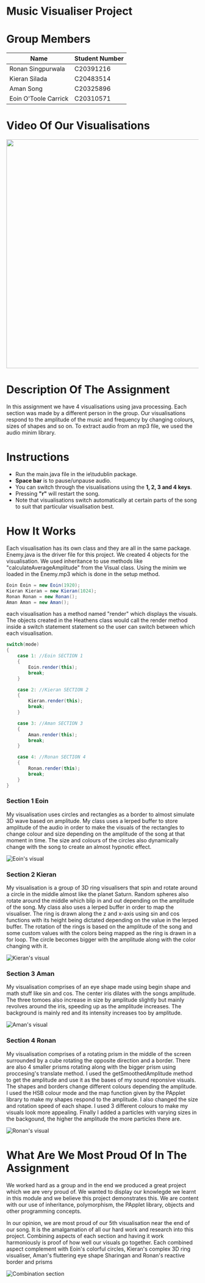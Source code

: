 # Music Visualiser Project

# Group Members
| Name | Student Number |
|-----------|-----------|
|Ronan Singpurwala | C20391216 |
|Kieran Silada | C20483514 |
|Aman Song | C20325896 |
|Eoin O'Toole Carrick | C20310571 |

# Video Of Our Visualisations
[<img src="https://img.youtube.com/vi/xAuwouEEJss/maxresdefault.jpg" width="600px">](https://www.youtube.com/watch?v=xAuwouEEJss "Watch our video!")

# Description Of The Assignment
In this assignment we have 4 visualisations using java processing. Each section was made by a different person in the group. Our visualisations respond to the amplitude of the music and frequency by changing colours, sizes of shapes and so on. To extract audio from an mp3 file, we used the audio minim library. 

# Instructions
- Run the main.java file in the ie\tudublin package.
- **Space bar** is to pause/unpause audio.
- You can switch through the visualisations using the **1, 2, 3 and 4 keys**.
- Pressing **"r"** will restart the song.
- Note that visualisations switch automatically at certain parts of the song to suit that particular visualisation best.

# How It Works
Each visualisation has its own class and they are all in the same package. Enemy.java is the driver file for this project. We created 4 objects for the visualisation. We used inheritance to use methods like "calculateAverageAmplitude" from the Visual class. Using the minim we loaded in the Enemy.mp3 which is done in the setup method.

```java
Eoin Eoin = new Eoin(1920);
Kieran Kieran = new Kieran(1024);
Ronan Ronan = new Ronan();
Aman Aman = new Aman();
```
each visualisation has a method named "render" which displays the visuals. The objects created in the Heathens class would call the render method inside a switch statement statement so the user can switch between which each visualisation.

```java
switch(mode)
{
    case 1: //Eoin SECTION 1
    {
        Eoin.render(this);
        break;
    }

    case 2: //Kieran SECTION 2
    {
        Kieran.render(this);
        break;
    }

    case 3: //Aman SECTION 3
    {
        Aman.render(this);
        break;
    }

    case 4: //Ronan SECTION 4
    {
        Ronan.render(this);
        break;
    }
}
```
### Section 1 Eoin 
My visualisation uses circles and rectangles as a border to almost simulate 3D wave based on amplitude. My class uses a lerped buffer to store amplitude of the audio in order to make the visuals of the rectangles to change colour and size depending on the amplitude of the song at that moment in time. The size and colours of the circles also dynamically change with the song to create an almost hypnotic effect.

![Eoin's visual](images/Eoin.png)

### Section 2 Kieran
My visualisation is a group of 3D ring visualisers that spin and rotate around a circle in the middle almost like the planet Saturn. Random spheres also rotate around the middle which blip in and out depending on the amplitude of the song. My class also uses a lerped buffer in order to map the visualiser. The ring is drawn along the z and x-axis using sin and cos functions with its height being dictated depending on the value in the lerped buffer. The rotation of the rings is based on the amplitude of the song and some custom values with the colors being mapped as the ring is drawn in a for loop. The circle becomes bigger with the amplitude along with the color changing with it. 

![Kieran's visual](images/kieran.png)

### Section 3 Aman
My visualisation comprises of an eye shape made using begin shape and math stuff like sin and cos. The center iris dilates with the songs amplitude. The three tomoes also increase in size by amplitude slightly but mainly revolves around the iris, speeding up as the amplitude increases. The background is mainly red and its intensity increases too by amplitude. 

![Aman's visual](images/aman.png)

### Section 4 Ronan
My visualisation comprises of a rotating prism in the middle of the screen surrounded by a cube rotating the opposite direction and a border. There are also 4 smaller prisms rotating along with the bigger prism using proccesing's translate method. I used the getSmoothedAmplitude method to get the amplitude and use it as the bases of my sound reponsive visuals. The shapes and borders change different colours depending the amplitude. I used the HSB colour mode and  the map function given by the PApplet library to make my shapes respond to the amplitude. I also changed the size and rotation speed of each shape. I used 3 different colours to make my visuals look more appealing. Finally I added a particles with varying sizes in the backgound, the higher the amplitude the more particles there are.

![Ronan's visual](images/ronan.png)

# What Are We Most Proud Of In The Assignment
We worked hard as a group and in the end we produced a great project which we are very proud of. We wanted to display our knowlegde we learnt in this module and we believe this project demonstrates this. We are content with our use of inheritance, polymorphism, the PApplet library, objects and other programming concepts.

In our opinion, we are most proud of our 5th visualisation near the end of our song. It is the amalgamation of all our hard work and research into this project. Combining aspects of each section and having it work harmoniously is proof of how well our visuals go together. Each combined aspect complement with Eoin's colorful circles, Kieran's complex 3D ring visualiser, Aman's fluttering eye shape Sharingan and Ronan's reactive border and prisms

![Combination section](images/combined.png)
